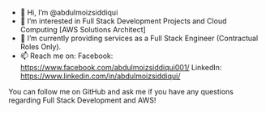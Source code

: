 - 👋 Hi, I’m @abdulmoizsiddiqui
- 👀 I’m interested in Full Stack Development Projects and Cloud Computing [AWS Solutions Architect]
- 🌱 I’m currently providing services as a Full Stack Engineer (Contractual Roles Only).
- 📫 Reach me on:
Facebook: https://www.facebook.com/abdulmoizsiddiqui001/
LinkedIn: https://www.linkedin.com/in/abdulmoizsiddiqui/

You can follow me on GitHub and ask me if you have any questions regarding Full Stack Development and AWS!
